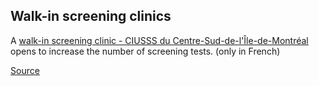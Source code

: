 ## Walk-in screening clinics

A [walk-in screening clinic - CIUSSS du Centre-Sud-de-l'Île-de-Montréal](https://ciusss-centresudmtl.gouv.qc.ca/actualite/covid-19-ouverture-dune-clinique-de-depistage-sans-rendez-vous-pour-augmenter-le-nombre-de-depistages) opens to increase the number of screening tests. (only in French)

[Source](https://santemontreal.qc.ca/en/public/coronavirus-covid-19/)
